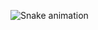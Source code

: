 ![Snake animation](https://github.com/Lfelipe-Freitas/Lfelipe-Freitas/blob/output/github-contribution-grid-snake.svg)
